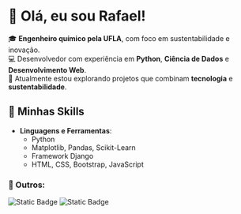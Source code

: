 # 👋 Olá, eu sou Rafael!

🎓 **Engenheiro químico pela UFLA**, com foco em sustentabilidade e inovação.  
💻 Desenvolvedor com experiência em **Python**, **Ciência de Dados** e **Desenvolvimento Web**.  
🌱 Atualmente estou explorando projetos que combinam **tecnologia** e **sustentabilidade**.

## 🚀 Minhas Skills
- **Linguagens e Ferramentas**:  
  - Python
  - Matplotlib, Pandas, Scikit-Learn
  - Framework Django   
  - HTML, CSS, Bootstrap, JavaScript

### 🔗 Outros:
![Static Badge](https://img.shields.io/badge/Linkedin-blue?style=flat&logo=linkedin&link=https%3A%2F%2Fwww.linkedin.com%2Fin%2Frafael-silva-barbosa-44224a204%2F)
![Static Badge](https://img.shields.io/badge/📒%20Projetando%20Reatores-green%20?style=flat&link=https%3A%2F%2Fprojetandoreatores.fly.dev%2F)





